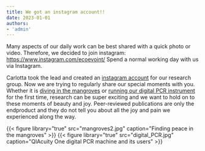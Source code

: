 ```yaml
---
title: We got an instagram account!!
date: 2023-01-01
authors:
- 'admin'
---
```


Many aspects of our daily work can be best shared with a quick photo or video. Therefore, we decided to join instagram: https://www.instagram.com/ecoevoint/
Spend a normal working day with us via Instagram.
<!--more-->

Carlotta took the lead and created an [instagram account](https://www.instagram.com/ecoevoint/) for our research group. Now we are trying to regularly share our special moments with you. Whether it is [diving in the mangroves](https://www.instagram.com/ecoevoint/) or [running our digital PCR instrument](https://www.instagram.com/ecoevoint/) for the first time, research can be super exciting and we want to hold on to these moments of beauty and joy. Peer-reviewed publications are only the endproduct and they do not tell you about all the joy and pain we experienced along the way. 

{{< figure library="true" src="mangroves2.jpg" caption="Finding peace in the mangroves" >}}
{{< figure library="true" src="digital_PCR.jpg" caption="QIAcuity One digital PCR machine and its users" >}}

